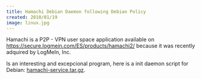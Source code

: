 ```yaml
---
title: Hamachi Debian Daemon following Debian Policy
created: 2010/01/19
image: linux.jpg
---
```


Hamachi is a P2P - VPN user space application available on <https://secure.logmein.com/ES/products/hamachi2/> because it was recently adquired by LogMeIn, Inc. 

Is an interesting and excepcional program, here is a init daemon script for Debian: [hamachi-service.tar.gz](https://olafrv.com/wp-content/uploads/2010/01/hamachi-service.tar.gz).
